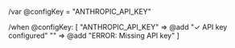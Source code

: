 /var @configKey = "ANTHROPIC_API_KEY"

/when @configKey: [
  "ANTHROPIC_API_KEY" => @add "✓ API key configured"
  "" => @add "ERROR: Missing API key"
]